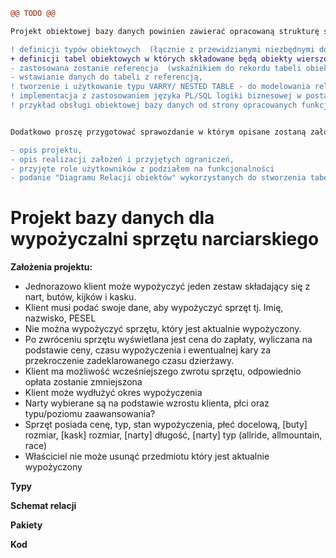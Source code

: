 ```diff
@@ TODO @@

Projekt obiektowej bazy danych powinien zawierać opracowaną strukturę składającą się z:

! definicji typów obiektowych  (łącznie z przewidzianymi niezbędnymi do ich obsługi metodami) ,
+ definicji tabel obiektowych w których składowane będą obiekty wierszowe  i kolumnowe 
- zastosowana zostanie referencja  (wskaźnikiem do rekordu tabeli obiektowej) i dereferencja pozwalająca na wprowadzenie relacji występujących między obiektami,
- wstawianie danych do tabeli z referencją,
! tworzenie i użytkowanie typu VARRY/ NESTED TABLE - do modelowania relacji jeden do wielu, gdzie po stronie "wiele" występuje kolekcja obiektów,
! implementacja z zastosowaniem języka PL/SQL logiki biznesowej w postaci pakietów (a w nich procedur/funkcji) umożliwiającej obsługę bazy obiektowej (kursory, ref kursory, obsługa błędów, wyzwalacze itp.)
! przykład obsługi obiektowej bazy danych od strony opracowanych funkcjonalności.


Dodatkowo proszę przygotować sprawozdanie w którym opisane zostaną założenia projektowe:

- opis projektu,
- opis realizacji założeń i przyjętych ograniczeń,
- przyjęte role użytkowników z podziałem na funkcjonalności
- podanie "Diagramu Relacji obiektów" wykorzystanych do stworzenia tabel
```


<h1>Projekt bazy danych dla wypożyczalni sprzętu narciarskiego</h1>

<b>Założenia projektu:</b>
<ul>
  <li>Jednorazowo klient może wypożyczyć jeden zestaw składający się z nart, butów, kijków i kasku. </li> 

  <li>Klient musi podać swoje dane, aby wypożyczyć sprzęt tj. Imię, nazwisko, PESEL </li> 

  <li>Nie można wypożyczyć sprzętu, który jest aktualnie wypożyczony.  </li> 

  <li>Po zwróceniu sprzętu wyświetlana jest cena do zapłaty, wyliczana na podstawie ceny, czasu wypożyczenia i ewentualnej kary za przekroczenie zadeklarowanego czasu dzierżawy. </li> 

  <li>Klient ma możliwość wcześniejszego zwrotu sprzętu, odpowiednio opłata zostanie zmniejszona </li> 

  <li>Klient może wydłużyć okres wypożyczenia </li> 

  <li>Narty wybierane są na podstawie wzrostu klienta, płci oraz typu/poziomu zaawansowania? </li> 

  <li>Sprzęt posiada cenę, typ, stan wypożyczenia, płeć docelową, [buty] rozmiar, [kask] rozmiar, [narty] długość, [narty] typ (allride, allmountain, race) </li> 
  
  <li>Właściciel nie może usunąć przedmiotu który jest aktualnie wypożyczony</li>
</ul>

 

<b>Typy </b>

 

<b>Schemat relacji </b>

 

<b>Pakiety </b>

 

<b>Kod </b>
